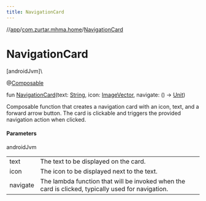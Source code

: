 ```yaml
---
title: NavigationCard
---
```

//[app](../../index.html)/[com.zurtar.mhma.home](index.html)/[NavigationCard](-navigation-card.html)



# NavigationCard



[androidJvm]\




@[Composable](https://developer.android.com/reference/kotlin/androidx/compose/runtime/Composable.html)



fun [NavigationCard](-navigation-card.html)(text: [String](https://kotlinlang.org/api/core/kotlin-stdlib/kotlin/-string/index.html), icon: [ImageVector](https://developer.android.com/reference/kotlin/androidx/compose/ui/graphics/vector/ImageVector.html), navigate: () -&gt; [Unit](https://kotlinlang.org/api/core/kotlin-stdlib/kotlin/-unit/index.html))



Composable function that creates a navigation card with an icon, text, and a forward arrow button. The card is clickable and triggers the provided navigation action when clicked.



#### Parameters


androidJvm

| | |
|---|---|
| text | The text to be displayed on the card. |
| icon | The icon to be displayed next to the text. |
| navigate | The lambda function that will be invoked when the card is clicked, typically used for navigation. |



